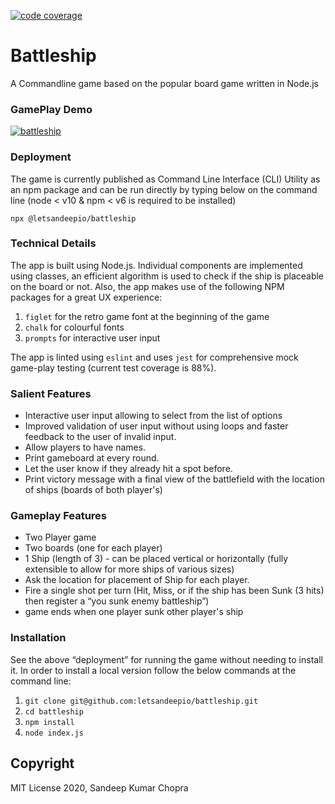 [![code coverage](https://badgen.net/badge/coverage/88%25/green)](https://github.com/letsandeepio/battleship)

# Battleship

A Commandline game based on the popular board game written in Node.js

### GamePlay Demo

[![battleship](https://github.com/letsandeepio/battleship/blob/main/documentation/battleship_gameplay.gif?raw=true)](https://github.com/letsandeepio/battleship)

### Deployment

The game is currently published as Command Line Interface (CLI) Utility as an npm package and can be run directly by typing below on the command line (node < v10 & npm < v6 is required to be installed)

`npx @letsandeepio/battleship`

### Technical Details

The app is built using Node.js. Individual components are implemented using classes, an efficient algorithm is used to check if the ship is placeable on the board or not. Also, the app makes use of the following NPM packages for a great UX experience:

1. `figlet` for the retro game font at the beginning of the game
2. `chalk` for colourful fonts
3. `prompts` for interactive user input

The app is linted using `eslint` and uses `jest` for comprehensive mock game-play testing (current test coverage is 88%).

### Salient Features

- Interactive user input allowing to select from the list of options
- Improved validation of user input without using loops and faster feedback to the user of invalid input.
- Allow players to have names.
- Print gameboard at every round.
- Let the user know if they already hit a spot before.
- Print victory message with a final view of the battlefield with the location of ships (boards of both player's)

### Gameplay Features

- Two Player game
- Two boards (one for each player)
- 1 Ship (length of 3) - can be placed vertical or horizontally (fully extensible to allow for more ships of various sizes)
- Ask the location for placement of Ship for each player.
- Fire a single shot per turn (Hit, Miss, or if the ship has been Sunk (3 hits) then register a “you sunk enemy battleship”)
- game ends when one player sunk other player's ship

### Installation

See the above “deployment” for running the game without needing to install it. In order to install a local version follow the below commands at the command line:

1. `git clone git@github.com:letsandeepio/battleship.git`
2. `cd battleship`
3. `npm install`
4. `node index.js`

## Copyright

MIT License 2020, Sandeep Kumar Chopra
